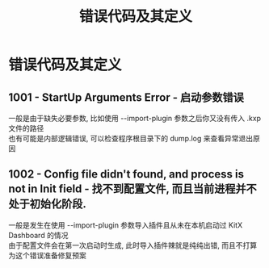 ﻿---
lang: zh-CN
title: 错误代码及其定义
description: 本页简单介绍 KitX 仪表盘的错误代码及其定义
---

# 错误代码及其定义

## 1001 - StartUp Arguments Error - 启动参数错误
一般是由于缺失必要参数, 比如使用 --import-plugin 参数之后你又没有传入 .kxp 文件的路径  
也有可能是内部逻辑错误, 可以检查程序根目录下的 dump.log 来查看异常退出原因

## 1002 - Config file didn't found, and process is not in Init field - 找不到配置文件, 而且当前进程并不处于初始化阶段.
一般是发生在使用 --import-plugin 参数导入插件且从未在本机启动过 KitX Dashboard 的情况  
由于配置文件会在第一次启动时生成, 此时导入插件辣就是纯纯出错, 而且不打算为这个错误准备修复预案

